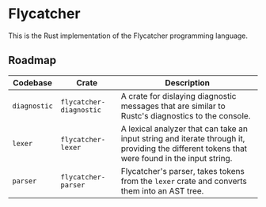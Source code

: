 # Flycatcher
This is the Rust implementation of the Flycatcher programming language.

## Roadmap
| Codebase | Crate | Description |
| - | - | - |
| `diagnostic` | `flycatcher-diagnostic` | A crate for dislaying diagnostic messages that are similar to Rustc's diagnostics to the console. |
| `lexer` | `flycatcher-lexer` | A lexical analyzer that can take an input string and iterate through it, providing the different tokens that were found in the input string. |
| `parser` | `flycatcher-parser` | Flycatcher's parser, takes tokens from the `lexer` crate and converts them into an AST tree. |